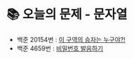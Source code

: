 # 📚 오늘의 문제 - 문자열
- 백준 20154번 : [	이 구역의 승자는 누구야?!	](https://www.acmicpc.net/problem/20154)
- 백준 4659번 : [	비밀번호 발음하기	](https://www.acmicpc.net/problem/4659)
	
